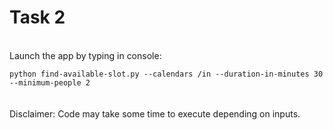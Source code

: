 # Task 2
\
Launch the app by typing in console:

`python find-available-slot.py --calendars /in --duration-in-minutes 30 --minimum-people 2`
\
\
\
Disclaimer: Code may take some time to execute depending on inputs.